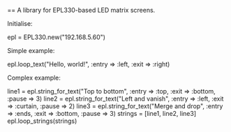 == A library for EPL330-based LED matrix screens.

Initialise:

epl = EPL330.new("192.168.5.60")

Simple example:

epl.loop_text("Hello, world!", :entry => :left, :exit => :right)

Complex example:

line1 = epl.string_for_text("Top to bottom", :entry => :top, :exit => :bottom, :pause => 3)
line2 = epl.string_for_text("Left and vanish", :entry => :left, :exit => :curtain, :pause => 2)
line3 = epl.string_for_text("Merge and drop", :entry => :ends, :exit => :bottom, :pause => 3)
strings = [line1, line2, line3]
epl.loop_strings(strings)
